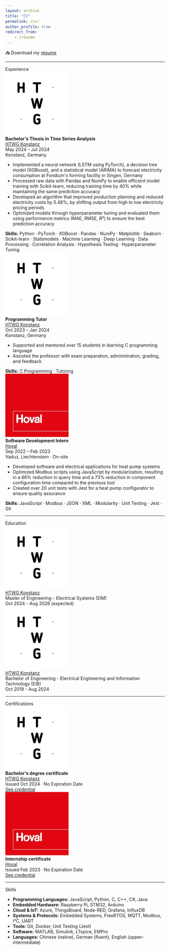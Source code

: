 ```yaml
---
layout: archive
title: "CV"
permalink: /cv/
author_profile: true
redirect_from:
    - /resume
---
```


📥 Download my <a href="/files/cv/Resume_Chin-I_Feng.pdf" target="_blank" class="cv-resume-link">resume</a>

---

<div class="cv-section-title">Experience</div>

<div class="cv-experience">
  <img src="/images/htwg.png" alt="HTWG Logo" class="cv-logo" />
  <div>
    <strong>Bachelor's Thesis in Time Series Analysis</strong><br>
    <a href="https://www.htwg-konstanz.de/en/" target="_blank" class="institution-link">HTWG Konstanz</a><br>
    <span class="cv-date">May 2024 – Jul 2024</span><br>
    <span class="cv-location">Konstanz, Germany</span>
    <ul class="cv-list">
      <li>Implemented a neural network (LSTM using PyTorch), a decision tree model (XGBoost), and a statistical model (ARIMA) to forecast electricity consumption at Fondium's forming facility in Singen, Germany</li>
      <li>Processed raw data with Pandas and NumPy to enable efficient model training with Scikit-learn, reducing training time by 40% while maintaining the same prediction accuracy</li>
      <li>Developed an algorithm that improved production planning and reduced electricity costs by 5.48%, by shifting output from high to low electricity pricing periods</li>
      <li>Optimized models through hyperparameter tuning and evaluated them using performance metrics (MAE, RMSE, R²) to ensure the best prediction accuracy</li>
    </ul>
    <strong>Skills:</strong> Python · PyTorch · XGBoost · Pandas · NumPy · Matplotlib · Seaborn · Scikit-learn · Statsmodels · Machine Learning · Deep Learning · Data Processing · Correlation Analysis · Hypothesis Testing · Hyperparameter Tuning
  </div>
</div>

<div class="cv-experience">
  <img src="/images/htwg.png" alt="HTWG Logo" class="cv-logo" />
  <div>
    <strong>Programming Tutor</strong><br>
    <a href="https://www.htwg-konstanz.de/en/" target="_blank" class="institution-link">HTWG Konstanz</a><br>
    <span class="cv-date">Oct 2023 – Jan 2024</span><br>
    <span class="cv-location">Konstanz, Germany</span>
    <ul class="cv-list">
      <li>Supported and mentored over 15 students in learning C programming language</li>
      <li>Assisted the professor with exam preparation, administration, grading, and feedback</li>
    </ul>
    <strong>Skills:</strong> C Programming · Tutoring
  </div>
</div>

<div class="cv-experience">
  <img src="/images/hoval.png" alt="Hoval Logo" class="cv-logo" />
  <div>
    <strong>Software Development Intern</strong><br>
    <a href="https://www.hoval.com/en/" target="_blank" class="institution-link">Hoval</a><br>
    <span class="cv-date">Sep 2022 – Feb 2023</span><br>
    <span class="cv-location">Vaduz, Liechtenstein · On-site</span>
    <ul class="cv-list">
      <li>Developed software and electrical applications for heat pump systems</li>
      <li>Optimized Modbus scripts using JavaScript by modularization, resulting in a 66% reduction in query time and a 73% reduction in component configuration time compared to the previous tool</li>
      <li>Created over 20 unit tests with Jest for a heat pump configurator to ensure quality assurance</li>
    </ul>
    <strong>Skills:</strong> JavaScript · Modbus · JSON · XML · Modularity · Unit Testing · Jest · Git
  </div>
</div>

---

<div class="cv-section-title">Education</div>

<div class="cv-experience">
  <img src="/images/htwg.png" alt="HTWG Logo" class="cv-logo" />
  <div>
    <a href="https://www.htwg-konstanz.de/en/" target="_blank" class="institution-link">HTWG Konstanz</a><br>
    Master of Engineering - Electrical Systems (EIM)<br>
    <span class="cv-date">Oct 2024 - Aug 2026 (expected)</span>
  </div>
</div>

<div class="cv-experience">
  <img src="/images/htwg.png" alt="HTWG Logo" class="cv-logo" />
  <div>
    <a href="https://www.htwg-konstanz.de/en/" target="_blank" class="institution-link">HTWG Konstanz</a><br>
    Bachelor of Engineering - Electrical Engineering and Information Technology (EIB)<br>
    <span class="cv-date">Oct 2019 - Aug 2024</span>
  </div>
</div>

---

<div class="cv-section-title">Certifications</div>

<div class="cv-experience">
  <img src="/images/htwg.png" alt="HTWG Logo" class="cv-logo" />
  <div>
    <strong>Bachelor's degree certificate</strong><br>
    <a href="https://www.htwg-konstanz.de/en/" target="_blank" class="institution-link">HTWG Konstanz</a><br>
    <span class="cv-date">Issued Oct 2024 · No Expiration Date</span><br>
    <a href="/files/cv/Bachelor_degree_certificate_cfeng.pdf" target="_blank" class="credential-link">See credential</a><br>
  </div>
</div>

<div class="cv-experience">
  <img src="/images/hoval.png" alt="Hoval Logo" class="cv-logo" />
  <div>
    <strong>Internship certificate</strong><br>
    <a href="https://www.hoval.com/en/" target="_blank" class="institution-link">Hoval</a><br>
    <span class="cv-date">Issued Feb 2023 · No Expiration Date</span><br>
    <a href="/files/cv/Internship_certificate_hoval_cfeng.pdf" target="_blank" class="credential-link">See credential</a><br>
  </div>
</div>

---

<div class="cv-section-title">Skills</div>

- **Programming Languages:** JavaScript, Python, C, C++, C#, Java  
- **Embedded Hardware:** Raspberry Pi, STM32, Arduino  
- **Cloud & IoT:** Azure, ThingsBoard, Node-RED, Grafana, InfluxDB  
- **Systems & Protocols:** Embedded Systems, FreeRTOS, MQTT, Modbus, I²C, UART  
- **Tools:** Git, Docker, Unit Testing (Jest)  
- **Software:** MATLAB, Simulink, LTspice, EMPro  
- **Languages:** Chinese (native), German (fluent), English (upper-intermediate)
